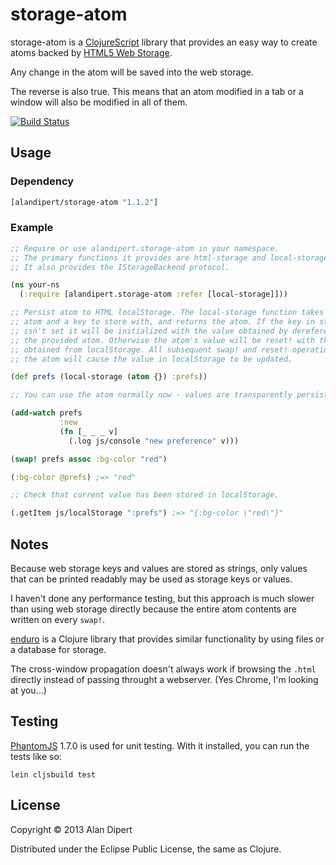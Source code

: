 # storage-atom

storage-atom is a
[ClojureScript](https://github.com/clojure/clojurescript) library that
provides an easy way to create atoms backed by
[HTML5 Web Storage](http://en.wikipedia.org/wiki/Web_storage).

Any change in the atom will be saved into the web storage.

The reverse is also true. This means that an atom modified in a tab
 or a window will also be modified in all of them.

[![Build Status](https://travis-ci.org/alandipert/storage-atom.png?branch=master)](https://travis-ci.org/alandipert/storage-atom)

## Usage

### Dependency

```clojure
[alandipert/storage-atom "1.1.2"]
```

### Example

```clojure
;; Require or use alandipert.storage-atom in your namespace.
;; The primary functions it provides are html-storage and local-storage.
;; It also provides the IStorageBackend protocol.

(ns your-ns
  (:require [alandipert.storage-atom :refer [local-storage]]))

;; Persist atom to HTML localStorage. The local-storage function takes an
;; atom and a key to store with, and returns the atom. If the key in storage
;; isn't set it will be initialized with the value obtained by dereferencing
;; the provided atom. Otherwise the atom's value will be reset! with the value
;; obtained from localStorage. All subsequent swap! and reset! operations on
;; the atom will cause the value in localStorage to be updated.

(def prefs (local-storage (atom {}) :prefs))

;; You can use the atom normally now - values are transparently persisted.

(add-watch prefs
           :new
           (fn [_ _ _ v]
             (.log js/console "new preference" v)))

(swap! prefs assoc :bg-color "red")

(:bg-color @prefs) ;=> "red"

;; Check that current value has been stored in localStorage.

(.getItem js/localStorage ":prefs") ;=> "{:bg-color \"red\"}"
```

## Notes

Because web storage keys and values are stored as strings, only values
that can be printed readably may be used as storage keys or values.

I haven't done any performance testing, but this approach is much
slower than using web storage directly because the entire atom contents
are written on every `swap!`.

[enduro](https://github.com/alandipert/enduro) is a Clojure library
that provides similar functionality by using files or a database for
storage.

The cross-window propagation doesn't always work if browsing the
`.html` directly instead of passing throught a webserver.
(Yes Chrome, I'm looking at you...)

## Testing

[PhantomJS](http://phantomjs.org/) 1.7.0 is used for unit testing.
With it installed, you can run the tests like so:

    lein cljsbuild test

## License

Copyright © 2013 Alan Dipert

Distributed under the Eclipse Public License, the same as Clojure.
